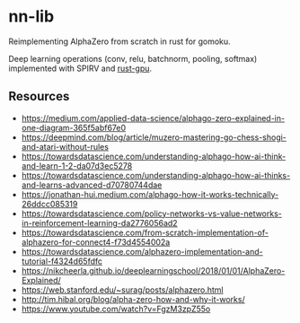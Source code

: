 # nn-lib

Reimplementing AlphaZero from scratch in rust for gomoku.

Deep learning operations (conv, relu, batchnorm, pooling, softmax) implemented with SPIRV and [rust-gpu](https://github.com/EmbarkStudios/rust-gpu).

## Resources

- https://medium.com/applied-data-science/alphago-zero-explained-in-one-diagram-365f5abf67e0
- https://deepmind.com/blog/article/muzero-mastering-go-chess-shogi-and-atari-without-rules
- https://towardsdatascience.com/understanding-alphago-how-ai-think-and-learn-1-2-da07d3ec5278
- https://towardsdatascience.com/understanding-alphago-how-ai-thinks-and-learns-advanced-d70780744dae
- https://jonathan-hui.medium.com/alphago-how-it-works-technically-26ddcc085319
- https://towardsdatascience.com/policy-networks-vs-value-networks-in-reinforcement-learning-da2776056ad2
- https://towardsdatascience.com/from-scratch-implementation-of-alphazero-for-connect4-f73d4554002a
- https://towardsdatascience.com/alphazero-implementation-and-tutorial-f4324d65fdfc
- https://nikcheerla.github.io/deeplearningschool/2018/01/01/AlphaZero-Explained/
- https://web.stanford.edu/~surag/posts/alphazero.html
- http://tim.hibal.org/blog/alpha-zero-how-and-why-it-works/
- https://www.youtube.com/watch?v=FgzM3zpZ55o
